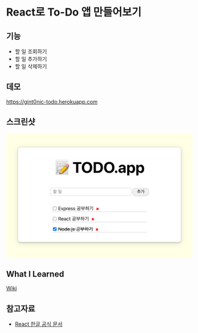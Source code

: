 # React로 To-Do 앱 만들어보기

## 기능

- 할 일 조회하기
- 할 일 추가하기
- 할 일 삭제하기

## 데모

https://gint0nic-todo.herokuapp.com

## 스크린샷

<img src="screenshot.png" width="500">

## What I Learned

[Wiki](https://github.com/gintooooonic/react-todo/wiki)

## 참고자료

- [React 한글 공식 문서](https://ko.reactjs.org/docs/getting-started.html)
